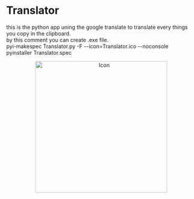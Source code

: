 # Translator
this is the python app uning the google translate to translate every things you copy in the clipboard.<br/>
by this comment you can create .exe file.<br/>
pyi-makespec Translator.py -F --icon=Translator.ico --noconsole<br/>
pyinstaller Translator.spec<br/>

<p align="center">
  <img src="Translator.ico" width="350" title="Icon">
</p>